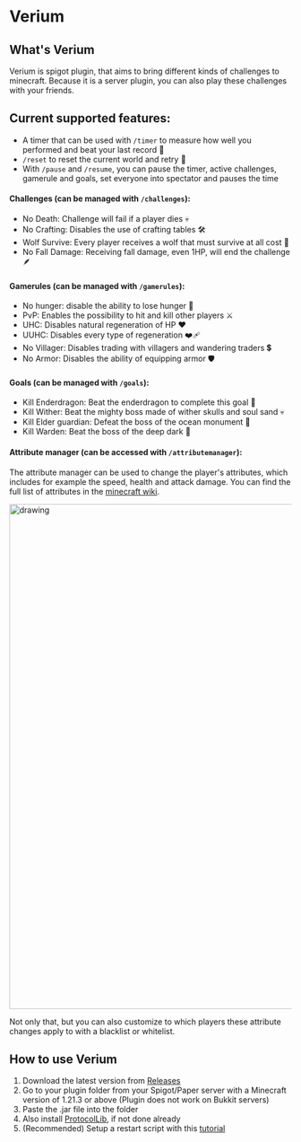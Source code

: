 # Verium

## What's Verium
Verium is spigot plugin, that aims to bring different kinds of challenges to minecraft.
Because it is a server plugin, you can also play these challenges with your friends.

## Current supported features:

 - A timer that can be used with `/timer` to measure how well you performed and beat your last record 🚀
 - `/reset` to reset the current world and retry 🔁
 - With `/pause` and `/resume`, you can pause the timer, active challenges, gamerule and goals, set everyone into spectator and pauses the time
   
#### Challenges (can be managed with `/challenges`):
- No Death: Challenge will fail if a player dies 💀
- No Crafting: Disables the use of crafting tables 🛠️
- Wolf Survive: Every player receives a wolf that must survive at all cost 🦴
- No Fall Damage: Receiving fall damage, even 1HP, will end the challenge 🪶

#### Gamerules (can be managed with `/gamerules`):
- No hunger: disable the ability to lose hunger 🍗
- PvP: Enables the possibility to hit and kill other players ⚔️
- UHC: Disables natural regeneration of HP ❤️
- UUHC: Disables every type of regeneration ❤️‍🩹
- No Villager: Disables trading with villagers and wandering traders 💲
- No Armor: Disables the ability of equipping armor 🛡️

#### Goals (can be managed with `/goals`):
- Kill Enderdragon: Beat the enderdragon to complete this goal 💜
- Kill Wither: Beat the mighty boss made of wither skulls and soul sand 💀
- Kill Elder guardian: Defeat the boss of the ocean monument 🏯
- Kill Warden: Beat the boss of the deep dark 🖤

#### Attribute manager (can be accessed with `/attributemanager`):

The attribute manager can be used to change the player's attributes, which includes for example the speed, health and attack damage.
You can find the full list of attributes in the [minecraft wiki](https://minecraft.wiki/w/Attribute).

<img src="https://github.com/user-attachments/assets/35ff0261-d0e6-4f73-ae43-6f5f5f1092f1" alt="drawing" width="900"/>

Not only that, but you can also customize to which players these attribute changes apply to with a blacklist or whitelist.


## How to use Verium

1. Download the latest version from [Releases](https://github.com/EnderLuca41/Verium/releases)
2. Go to your plugin folder from your Spigot/Paper server with a Minecraft version of 1.21.3 or above (Plugin does not work on Bukkit servers)
3. Paste the .jar file into the folder
4. Also install [ProtocolLib](https://www.spigotmc.org/resources/protocollib.1997/), if not done already
5. (Recommended) Setup a restart script with this [tutorial](https://gist.github.com/Prof-Bloodstone/6367eb4016eaf9d1646a88772cdbbac5)
